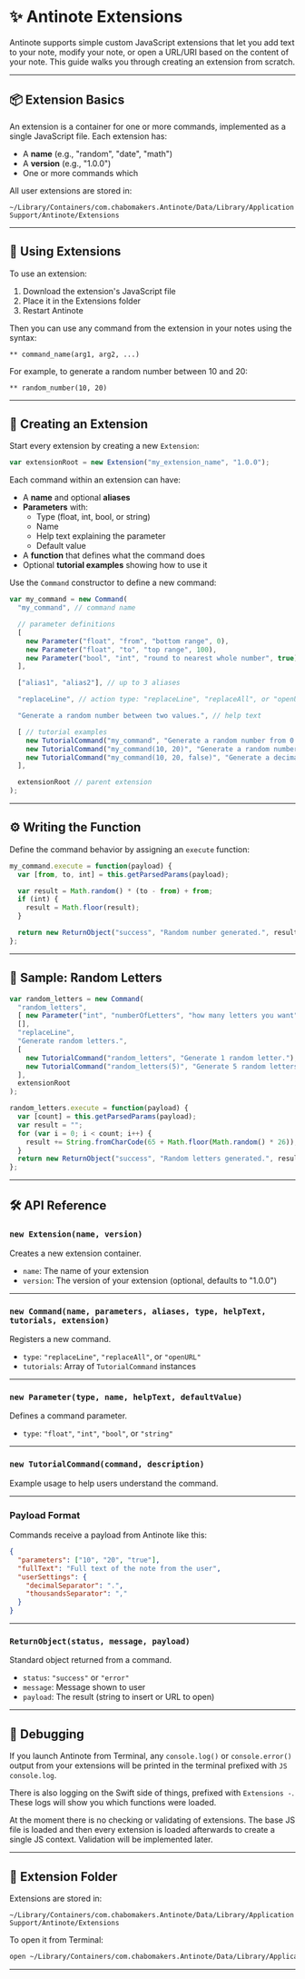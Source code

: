 # ✨ Antinote Extensions

Antinote supports simple custom JavaScript extensions that let you add text to your note, modify your note, or open a URL/URI based on the content of your note. This guide walks you through creating an extension from scratch.

---

## 📦 Extension Basics

An extension is a container for one or more commands, implemented as a single JavaScript file. Each extension has:

- A **name** (e.g., "random", "date", "math")
- A **version** (e.g., "1.0.0")
- One or more commands which 

All user extensions are stored in:
```
~/Library/Containers/com.chabomakers.Antinote/Data/Library/Application Support/Antinote/Extensions
```

---

## 🚀 Using Extensions

To use an extension:

1. Download the extension's JavaScript file
2. Place it in the Extensions folder
3. Restart Antinote

Then you can use any command from the extension in your notes using the syntax:
```
** command_name(arg1, arg2, ...)
```

For example, to generate a random number between 10 and 20:
```
** random_number(10, 20)
```

---

## 🧠 Creating an Extension

Start every extension by creating a new `Extension`:

```js
var extensionRoot = new Extension("my_extension_name", "1.0.0");
```

Each command within an extension can have:

- A **name** and optional **aliases**
- **Parameters** with:
  - Type (float, int, bool, or string)
  - Name
  - Help text explaining the parameter
  - Default value
- A **function** that defines what the command does
- Optional **tutorial examples** showing how to use it


Use the `Command` constructor to define a new command:

```js
var my_command = new Command(
  "my_command", // command name

  // parameter definitions
  [
    new Parameter("float", "from", "bottom range", 0),
    new Parameter("float", "to", "top range", 100),
    new Parameter("bool", "int", "round to nearest whole number", true)
  ],

  ["alias1", "alias2"], // up to 3 aliases

  "replaceLine", // action type: "replaceLine", "replaceAll", or "openURL"

  "Generate a random number between two values.", // help text

  [ // tutorial examples
    new TutorialCommand("my_command", "Generate a random number from 0 to 100."),
    new TutorialCommand("my_command(10, 20)", "Generate a random number from 10 to 20."),
    new TutorialCommand("my_command(10, 20, false)", "Generate a decimal number from 10 to 20.")
  ],

  extensionRoot // parent extension
);
```

---

## ⚙️ Writing the Function

Define the command behavior by assigning an `execute` function:

```js
my_command.execute = function(payload) {
  var [from, to, int] = this.getParsedParams(payload);

  var result = Math.random() * (to - from) + from;
  if (int) {
    result = Math.floor(result);
  }

  return new ReturnObject("success", "Random number generated.", result);
};
```

---

## 🧪 Sample: Random Letters

```js
var random_letters = new Command(
  "random_letters",
  [ new Parameter("int", "numberOfLetters", "how many letters you want", 1) ],
  [],
  "replaceLine",
  "Generate random letters.",
  [
    new TutorialCommand("random_letters", "Generate 1 random letter."),
    new TutorialCommand("random_letters(5)", "Generate 5 random letters.")
  ],
  extensionRoot
);

random_letters.execute = function(payload) {
  var [count] = this.getParsedParams(payload);
  var result = "";
  for (var i = 0; i < count; i++) {
    result += String.fromCharCode(65 + Math.floor(Math.random() * 26));
  }
  return new ReturnObject("success", "Random letters generated.", result);
};
```

---

## 🛠 API Reference

### `new Extension(name, version)`
Creates a new extension container.

- `name`: The name of your extension
- `version`: The version of your extension (optional, defaults to "1.0.0")

---

### `new Command(name, parameters, aliases, type, helpText, tutorials, extension)`
Registers a new command.

- `type`: `"replaceLine"`, `"replaceAll"`, or `"openURL"`
- `tutorials`: Array of `TutorialCommand` instances

---

### `new Parameter(type, name, helpText, defaultValue)`
Defines a command parameter.

- `type`: `"float"`, `"int"`, `"bool"`, or `"string"`

---

### `new TutorialCommand(command, description)`
Example usage to help users understand the command.

---

### Payload Format
Commands receive a payload from Antinote like this:

```json
{
  "parameters": ["10", "20", "true"],
  "fullText": "Full text of the note from the user",
  "userSettings": {
    "decimalSeparator": ".",
    "thousandsSeparator": ","
  }
}
```

---

### `ReturnObject(status, message, payload)`
Standard object returned from a command.

- `status`: `"success"` or `"error"`
- `message`: Message shown to user
- `payload`: The result (string to insert or URL to open)

---

## 🐞 Debugging

If you launch Antinote from Terminal, any `console.log()` or `console.error()` output from your extensions will be printed in the terminal prefixed with `JS console.log`.

There is also logging on the Swift side of things, prefixed with `Extensions -`. These logs will show you which functions were loaded.

At the moment there is no checking or validating of extensions. The base JS file is loaded and then every extension is loaded afterwards to create a single JS context. Validation will be implemented later.

---

## 📂 Extension Folder

Extensions are stored in:

```
~/Library/Containers/com.chabomakers.Antinote/Data/Library/Application Support/Antinote/Extensions
```

To open it from Terminal:

```sh
open ~/Library/Containers/com.chabomakers.Antinote/Data/Library/Application\ Support/Antinote/Extensions
```

---

